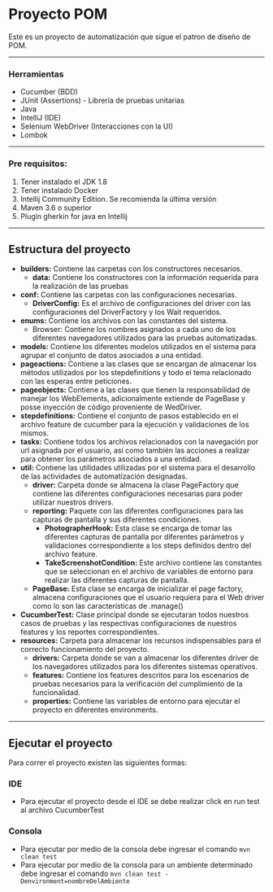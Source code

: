 # Proyecto POM

Este es un proyecto de automatización que sigue el patron de diseño de POM.

---

### Herramientas

* Cucumber (BDD)
* JUnit (Assertions) - Librería de pruebas unitarias
* Java
* IntelliJ (IDE)
* Selenium WebDriver (Interacciones con la UI)
* Lombok

---

### Pre requisitos:

1. Tener instalado el JDK 1.8
2. Tener instalado Docker
3. Intellij Community Edition. Se recomienda la última versión
4. Maven 3.6 o superior
5. Plugin gherkin for java en Intellij

---

## Estructura del proyecto

* **builders:** Contiene las carpetas con los constructores necesarios.
    * **data:** Contiene los constructores con la información requerida para la realización de las pruebas
* **conf:** Contiene las carpetas con las configuraciones necesarias.
    * **DriverConfig:** Es el archivo de configuraciones del driver con las configuraciones del DriverFactory y los Wait requeridos.
* **enums:** Contiene los archivos con las constantes del sistema.
    * Browser: Contiene los nombres asignados a cada uno de los diferentes navegadores utilizados para las pruebas automatizadas.
* **models:** Contiene los diferentes modelos utilizados en el sistema para agrupar el conjunto de datos asociados a una entidad.
* **pageactions:** Contiene a las clases que se encargan de almacenar los métodos utilizados por los stepdefinitions y todo el tema relacionado con las esperas entre peticiones.
* **pageobjects:** Contiene a las clases que tienen la responsabilidad de manejar los WebElements, adicionalmente extiende de PageBase y posse inyección de código proveniente de WedDriver.
* **stepdefinitions:** Contiene el conjunto de pasos establecido en el archivo feature de cucumber para la ejecución y validaciones de los mismos.
* **tasks:** Contiene todos los archivos relacionados con la navegación por url asignada por el usuario, así como también las acciones a realizar para obtener los parámetros asociados a una entidad.
* **util:** Contiene las utilidades utilizadas por el sistema para el desarrollo de las actividades de automatización designadas.
    * **driver:** Carpeta donde se almacena la clase PageFactory que contiene las diferentes configuraciones necesarias para poder utilizar nuestros drivers.
    * **reporting:** Paquete con las diferentes configuraciones para las capturas de pantalla y sus diferentes condiciones.
        * **PhotographerHook:** Esta clase se encarga de tomar las diferentes capturas de pantalla por diferentes parámetros y validaciones correspondiente a los steps definidos dentro del archivo feature.
        * **TakeScreenshotCondition:** Este archivo contiene las constantes que se seleccionan en el archivo de variables de entorno para realizar las diferentes capturas de pantalla.
    * **PageBase:** Esta clase se encarga de inicializar el page factory, almacena configuraciones que el usuario requiera para el Web driver como lo son las características de .manage()
* **CucumberTest:** Clase principal donde se ejecutaran todos nuestros casos de pruebas y las respectivas configuraciones de nuestros features y los reportes correspondientes.
* **resources:** Carpeta para almacenar los recursos indispensables para el correcto funcionamiento del proyecto.
    * **drivers:** Carpeta donde se van a almacenar los diferentes driver de los navegadores utilizados para los diferentes sistemas operativos.
    * **features:** Contiene los features descritos para los escenarios de pruebas necesarios para la verificación del cumplimiento de la funcionalidad.
    * **properties:** Contiene las variables de entorno para ejecutar el proyecto en diferentes environments.

---

## Ejecutar el proyecto

Para correr el proyecto existen las siguientes formas:

### IDE
* Para ejecutar el proyecto desde el IDE se debe realizar click en run test al archivo CucumberTest

### Consola
* Para ejecutar por medio de la consola debe ingresar el comando `mvn clean test`
* Para ejecutar por medio de la consola para un ambiente determinado debe ingresar el comando `mvn clean test -Denvironment=nombreDelAmbiente`
